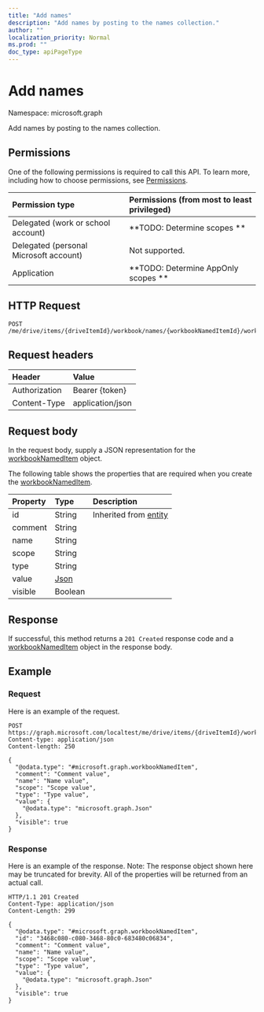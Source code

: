 ```yaml
---
title: "Add names"
description: "Add names by posting to the names collection."
author: ""
localization_priority: Normal
ms.prod: ""
doc_type: apiPageType
---
```


# Add names

Namespace: microsoft.graph

Add names by posting to the names collection.

## Permissions
One of the following permissions is required to call this API. To learn more, including how to choose permissions, see [Permissions](/concepts/permissions-reference.md).

|Permission type|Permissions (from most to least privileged)|
|:---|:---|
|Delegated (work or school account)|**TODO: Determine scopes **|
|Delegated (personal Microsoft account)|Not supported.|
|Application|**TODO: Determine AppOnly scopes **|

## HTTP Request
<!-- {
  "blockType": "ignored"
}
-->
``` http
POST /me/drive/items/{driveItemId}/workbook/names/{workbookNamedItemId}/worksheet/names/$ref
```

## Request headers
|Header|Value|
|:---|:---|
|Authorization|Bearer {token}|
|Content-Type|application/json|

## Request body
In the request body, supply a JSON representation for the [workbookNamedItem](../resources/workbooknameditem.md) object.

The following table shows the properties that are required when you create the [workbookNamedItem](../resources/workbooknameditem.md).

|Property|Type|Description|
|:---|:---|:---|
|id|String| Inherited from [entity](../resources/entity.md)|
|comment|String||
|name|String||
|scope|String||
|type|String||
|value|[Json](../resources/json.md)||
|visible|Boolean||



## Response
If successful, this method returns a `201 Created` response code and a [workbookNamedItem](../resources/workbooknameditem.md) object in the response body.

## Example

### Request
Here is an example of the request.
<!-- {
  "blockType": "request",
  "name": "create_workbooknameditem_from_"
}
-->
``` http
POST https://graph.microsoft.com/localtest/me/drive/items/{driveItemId}/workbook/names/{workbookNamedItemId}/worksheet/names
Content-type: application/json
Content-length: 250

{
  "@odata.type": "#microsoft.graph.workbookNamedItem",
  "comment": "Comment value",
  "name": "Name value",
  "scope": "Scope value",
  "type": "Type value",
  "value": {
    "@odata.type": "microsoft.graph.Json"
  },
  "visible": true
}
```

### Response
Here is an example of the response. Note: The response object shown here may be truncated for brevity. All of the properties will be returned from an actual call.
<!-- {
  "blockType": "response",
  "truncated": true,
  "@odata.type": "microsoft.graph.workbooknameditem"
}
-->
``` http
HTTP/1.1 201 Created
Content-Type: application/json
Content-Length: 299

{
  "@odata.type": "#microsoft.graph.workbookNamedItem",
  "id": "3468c080-c080-3468-80c0-683480c06834",
  "comment": "Comment value",
  "name": "Name value",
  "scope": "Scope value",
  "type": "Type value",
  "value": {
    "@odata.type": "microsoft.graph.Json"
  },
  "visible": true
}
```

